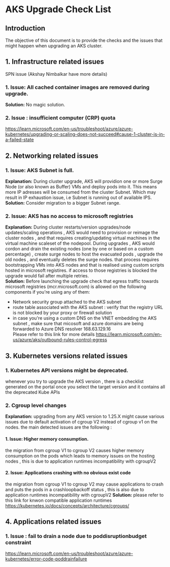 # AKS Upgrade Check List

## Introduction

The objective of this document is to provide the checks and the issues that might happen when upgrading an AKS cluster.

## 1. Infrastructure related issues

SPN issue (Akshay Nimbalkar have more details)

### 1. Issue: All cached container images are removed during upgrade.
**Solution:** No magic solution.

### 2. Issue : insufficient computer (CRP) quota

https://learn.microsoft.com/en-us/troubleshoot/azure/azure-kubernetes/upgrading-or-scaling-does-not-succeed#cause-1-cluster-is-in-a-failed-state

## 2. Networking related issues

### 1. Issue: AKS Subnet is full.
**Explanation:** During cluster upgrade, AKS will providion one or more Surge Node (or also known as Buffer) VMs and deploy pods into it. This means more IP adresses will be consumed from the cluster Subnet. Which may result in IP exhaustion issue, i.e Subnet is running out of available IPS.
**Solution:** Consider migration to a bigger Subnet range.

### 2. Issue: AKS has no access to microsoft registries
**Explanation:** During cluster restarts/version upgrades/node updates/scaling operations , AKS would need to provision or reimage the cluster nodes , and that requires creating/updating virtual machines in the virtual machine scaleset of the nodepool.
During upgrades , AKS would cordon and drain the existing nodes (one by one or based on a custom percentage) , create surge nodes to host the evacuated pods , upgrade the old nodes , and eventually deletes the surge nodes.
that process requires bootstrapping VMs into AKS nodes and that is realised using custom scripts hosted in microsoft registires. if access to those registries is blocked the upgrade would fail after multiple retries.  
**Solution:** Before launching the upgrade check that egress traffic towards microsoft registries (mcr.microsoft.com) is allowed on the following components if you're using any of them:
- Network security group attached to the AKS subnet
- route table associated with the AKS subnet : verify that the registry URL is not blocked by your proxy or firewall solution
- in case you're using a custom DNS on the VNET embedding the AKS subnet , make sure that micosoft and azure domains are being forwarded to Azure DNS resolver 168.63.129.16  
Please refer to this link for more details  https://learn.microsoft.com/en-us/azure/aks/outbound-rules-control-egress   

## 3. Kubernetes versions related issues

### 1. Kubernetes API versions might be deprecated.
whenever you try to upgrade the AKS version , there is a checklist generated on the portal once you select the target version and it contains all the deprecated Kube APIs 

### 2. Cgroup level changes
**Explanation:** upgrading from any AKS version to 1.25.X might cause various issues due to default activation of cgroup V2 instead of cgroup v1 on the nodes.
the main detected issues are the following :
#### 1. Issue: Higher memory consumption.
the migration from cgroup V1 to cgroup V2 causes higher memory consumption on the pods which leads to memory issues on the hosting nodes  , this is due to application runtimes incompatibility with cgroupV2
#### 2. Issue: Applications crashing with no obvious exist code
the migration from cgroup V1 to cgroup V2 may cause applications to crash and puts the pods in a crashloopbackoff status  , this is also due to application runtimes incompatibility with cgroupV2
**Solution:** please refer to this link for knwon compatible application runtimes https://kubernetes.io/docs/concepts/architecture/cgroups/



## 4. Applications related issues

### 1. Issue : fail to drain a node due to poddisruptionbudget constraint 

https://learn.microsoft.com/en-us/troubleshoot/azure/azure-kubernetes/error-code-poddrainfailure
